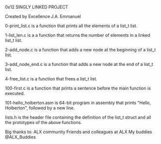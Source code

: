 0x12 SINGLY LINKED PROJECT

Created by Excellence J.A. Emmanuel

0-print_list.c is a function that prints all the elements of a list_t list.

1-list_len.c is a a function that returns the number of elements in a linked list_t list.

2-add_node.c is a function that adds a new node at the beginning of a list_t list.

3-add_node_end.c is a function that adds a new node at the end of a list_t list.

4-free_list.c is a function that frees a list_t list.

100-first.c is a function that prints a sentence before the main function is executed.

101-hello_holberton.asm is 64-bit program in assembly that prints "Hello, Holberton", followed by a new line.

lists.h is the header file containing the definition of the list_t struct and all the prototypes of the above functions.

Big thanks to:
ALX community
Friends and colleagues at ALX
My buddies @ALX_Buddies
